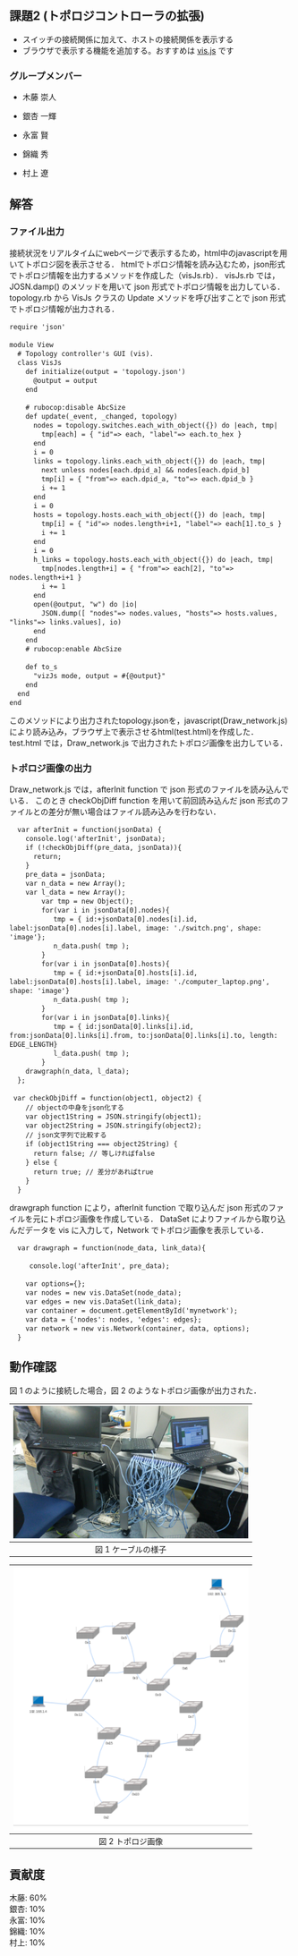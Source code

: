 ## 課題2 (トポロジコントローラの拡張)

* スイッチの接続関係に加えて、ホストの接続関係を表示する
* ブラウザで表示する機能を追加する。おすすめは [vis.js](https://github.com/almende/vis) です

### グループメンバー

* 木藤 崇人

* 銀杏 一輝

* 永富 賢

* 錦織 秀

* 村上 遼

## 解答


### ファイル出力
接続状況をリアルタイムにwebページで表示するため，html中のjavascriptを用いてトポロジ図を表示させる．
htmlでトポロジ情報を読み込むため，json形式でトポロジ情報を出力するメソッドを作成した（visJs.rb）．
visJs.rb では，JOSN.damp() のメソッドを用いて json 形式でトポロジ情報を出力している．
topology.rb から VisJs クラスの Update メソッドを呼び出すことで json 形式でトポロジ情報が出力される．

```
require 'json'

module View
  # Topology controller's GUI (vis).
  class VisJs
    def initialize(output = 'topology.json')
      @output = output
    end

    # rubocop:disable AbcSize
    def update(_event, _changed, topology)
      nodes = topology.switches.each_with_object({}) do |each, tmp|
        tmp[each] = { "id"=> each, "label"=> each.to_hex }
      end
      i = 0
      links = topology.links.each_with_object({}) do |each, tmp|
        next unless nodes[each.dpid_a] && nodes[each.dpid_b]
        tmp[i] = { "from"=> each.dpid_a, "to"=> each.dpid_b }
        i += 1
      end
      i = 0
      hosts = topology.hosts.each_with_object({}) do |each, tmp|
        tmp[i] = { "id"=> nodes.length+i+1, "label"=> each[1].to_s }
        i += 1
      end
      i = 0
      h_links = topology.hosts.each_with_object({}) do |each, tmp|
        tmp[nodes.length+i] = { "from"=> each[2], "to"=> nodes.length+i+1 }
        i += 1
      end
      open(@output, "w") do |io|
        JSON.dump([ "nodes"=> nodes.values, "hosts"=> hosts.values, "links"=> links.values], io)
      end
    end
    # rubocop:enable AbcSize

    def to_s
      "vizJs mode, output = #{@output}"
    end
  end
end
```

このメソッドにより出力されたtopology.jsonを，javascript(Draw_network.js)により読み込み，ブラウザ上で表示させるhtml(test.html)を作成した．
test.html では，Draw_network.js で出力されたトポロジ画像を出力している．

### トポロジ画像の出力
Draw_network.js では，afterInit function で json 形式のファイルを読み込んでいる．
このとき checkObjDiff function を用いて前回読み込んだ json 形式のファイルとの差分が無い場合はファイル読み込みを行わない．

```
  var afterInit = function(jsonData) {
    console.log('afterInit', jsonData);
    if (!checkObjDiff(pre_data, jsonData)){
      return;
    }
    pre_data = jsonData;
    var n_data = new Array();
    var l_data = new Array();
        var tmp = new Object();
        for(var i in jsonData[0].nodes){
           tmp = { id:+jsonData[0].nodes[i].id, label:jsonData[0].nodes[i].label, image: './switch.png', shape: 'image'};
           n_data.push( tmp );
        }
        for(var i in jsonData[0].hosts){
           tmp = { id:+jsonData[0].hosts[i].id, label:jsonData[0].hosts[i].label, image: './computer_laptop.png', shape: 'image'}
           n_data.push( tmp );
        }
        for(var i in jsonData[0].links){
           tmp = { id:jsonData[0].links[i].id, from:jsonData[0].links[i].from, to:jsonData[0].links[i].to, length: EDGE_LENGTH}
           l_data.push( tmp );
        }
    drawgraph(n_data, l_data);
  };

 var checkObjDiff = function(object1, object2) {
    // objectの中身をjson化する
    var object1String = JSON.stringify(object1); 
    var object2String = JSON.stringify(object2);
    // json文字列で比較する
    if (object1String === object2String) {
      return false; // 等しければfalse
    } else {
      return true; // 差分があればtrue
    }
  }

```

drawgraph function により，afterInit function で取り込んだ json 形式のファイルを元にトポロジ画像を作成している．
DataSet によりファイルから取り込んだデータを vis に入力して，Network でトポロジ画像を表示している．

```
  var drawgraph = function(node_data, link_data){
 
     console.log('afterInit', pre_data); 

    var options={};
    var nodes = new vis.DataSet(node_data);
    var edges = new vis.DataSet(link_data);
    var container = document.getElementById('mynetwork');
    var data = {'nodes': nodes, 'edges': edges};
    var network = new vis.Network(container, data, options);
  }
```

## 動作確認
図 1 のように接続した場合，図 2 のようなトポロジ画像が出力された．

|<img src="https://github.com/handai-trema/topology-team-w/blob/develop/picture/switch_after.JPG" width="420px">|  
|:-------------------------------------------------------------------------------------------------------------:|  
|                                   図 1 ケーブルの様子		                                                       |  

|<img src="https://github.com/handai-trema/topology-team-w/blob/develop/picture/ss1.png" width="420px">|  
|:----------------------------------------------------------------------------------------------------:|  
|                                   図 2 トポロジ画像		                                               |  


## 貢献度
木藤: 60%  
銀杏: 10%  
永富: 10%  
錦織: 10%  
村上: 10%
